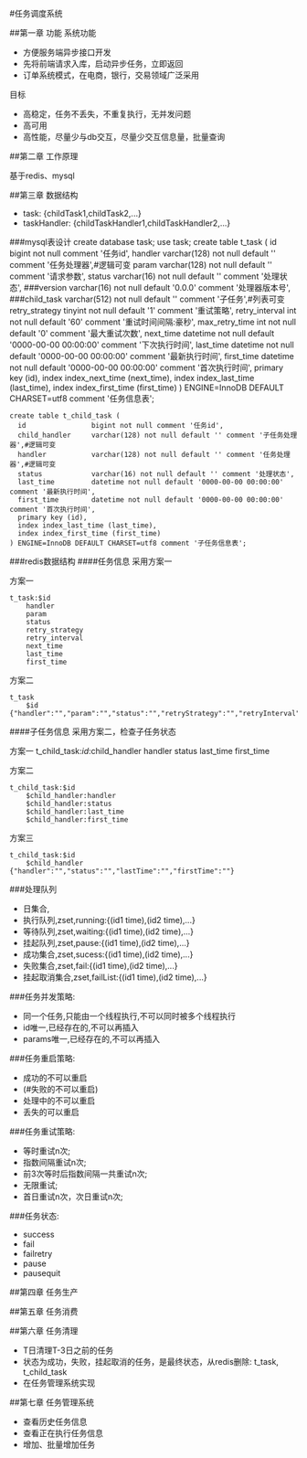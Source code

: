 #任务调度系统

##第一章 功能
系统功能

- 方便服务端异步接口开发
- 先将前端请求入库，启动异步任务，立即返回
- 订单系统模式，在电商，银行，交易领域广泛采用

目标

- 高稳定，任务不丢失，不重复执行，无并发问题
- 高可用
- 高性能，尽量少与db交互，尽量少交互信息量，批量查询

##第二章 工作原理

基于redis、mysql

##第三章 数据结构
- task: {childTask1,childTask2,...}
- taskHandler: {childTaskHandler1,childTaskHandler2,...}

###mysql表设计
    create database task;
    use task;
    create table t_task (
      id                bigint not null comment '任务id',
      handler           varchar(128) not null default '' comment '任务处理器',#逻辑可变
      param             varchar(128) not null default '' comment '请求参数',
      status            varchar(16) not null default '' comment '处理状态',
      ###version           varchar(16) not null default '0.0.0' comment '处理器版本号',
      ###child_task        varchar(512) not null default '' comment '子任务',#列表可变
      retry_strategy  tinyint not null default '1' comment '重试策略',
      retry_interval  int not null default '60' comment '重试时间间隔:豪秒',
      max_retry_time  int not null default '0' comment '最大重试次数',
      next_time         datetime not null default '0000-00-00 00:00:00' comment '下次执行时间',
      last_time         datetime not null default '0000-00-00 00:00:00' comment '最新执行时间',
      first_time        datetime not null default '0000-00-00 00:00:00' comment '首次执行时间',
      primary key (id),
      index index_next_time (next_time),
      index index_last_time (last_time),
      index index_first_time (first_time)
    ) ENGINE=InnoDB DEFAULT CHARSET=utf8 comment '任务信息表';

    create table t_child_task (
      id                bigint not null comment '任务id',
      child_handler     varchar(128) not null default '' comment '子任务处理器',#逻辑可变
      handler           varchar(128) not null default '' comment '任务处理器',#逻辑可变
      status            varchar(16) not null default '' comment '处理状态',
      last_time         datetime not null default '0000-00-00 00:00:00' comment '最新执行时间',
      first_time        datetime not null default '0000-00-00 00:00:00' comment '首次执行时间',
      primary key (id),
      index index_last_time (last_time),
      index index_first_time (first_time)
    ) ENGINE=InnoDB DEFAULT CHARSET=utf8 comment '子任务信息表';

###redis数据结构
####任务信息
采用方案一

方案一

	t_task:$id
        handler
        param
        status
        retry_strategy
        retry_interval
        next_time
        last_time
        first_time

方案二

    t_task
        $id {"handler":"","param":"","status":"","retryStrategy":"","retryInterval":"","nextTime":"","lastTime":"","firstTime":""}


####子任务信息
采用方案二，检查子任务状态

方案一
    t_child_task:$id:$child_handler
        handler
        status
        last_time
        first_time

方案二

    t_child_task:$id
        $child_handler:handler
        $child_handler:status
        $child_handler:last_time
        $child_handler:first_time

方案三

    t_child_task:$id
        $child_handler {"handler":"","status":"","lastTime":"","firstTime":""}


###处理队列
- 日集合,
- 执行队列,zset,running:{(id1 time),(id2 time),...}
- 等待队列,zset,waiting:{(id1 time),(id2 time),...}
- 挂起队列,zset,pause:{(id1 time),(id2 time),...}
- 成功集合,zset,sucess:{(id1 time),(id2 time),...}
- 失败集合,zset,fail:{(id1 time),(id2 time),...}
- 挂起取消集合,zset,failList:{(id1 time),(id2 time),...}

###任务并发策略:
- 同一个任务,只能由一个线程执行,不可以同时被多个线程执行
- id唯一,已经存在的,不可以再插入
- params唯一,已经存在的,不可以再插入

###任务重启策略:
- 成功的不可以重启
- (#失败的不可以重启)
- 处理中的不可以重启
- 丢失的可以重启

###任务重试策略:
- 等时重试n次;
- 指数间隔重试n次;
- 前3次等时后指数间隔一共重试n次;
- 无限重试;
- 首日重试n次，次日重试n次;

###任务状态:
- success
- fail
- failretry
- pause
- pausequit


##第四章 任务生产

##第五章 任务消费

##第六章 任务清理
- T日清理T-3日之前的任务
- 状态为成功，失败，挂起取消的任务，是最终状态，从redis删除: t_task, t_child_task
- 在任务管理系统实现

##第七章 任务管理系统
- 查看历史任务信息
- 查看正在执行任务信息
- 增加、批量增加任务
